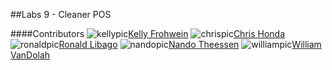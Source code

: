 ##Labs 9 - Cleaner POS

####Contributors
![kellypic](/path/to/kelly.jpg)[Kelly Frohwein](https://github.com/kelfro/ "github")
![chrispic](/path/to/chris.jpg)[Chris Honda](https://github.com/honda0307/ "github")
![ronaldpic](/path/to/ronald.jpg)[Ronald Libago](https://github.com/Mister-Corn/ "github")
![nandopic](/path/to/nando.jpg)[Nando Theessen](https://github.com/NandoTheessen/ "github")
![williampic](/path/to/william.jpg)[William VanDolah](https://github.com/wvandolah/ "github")


